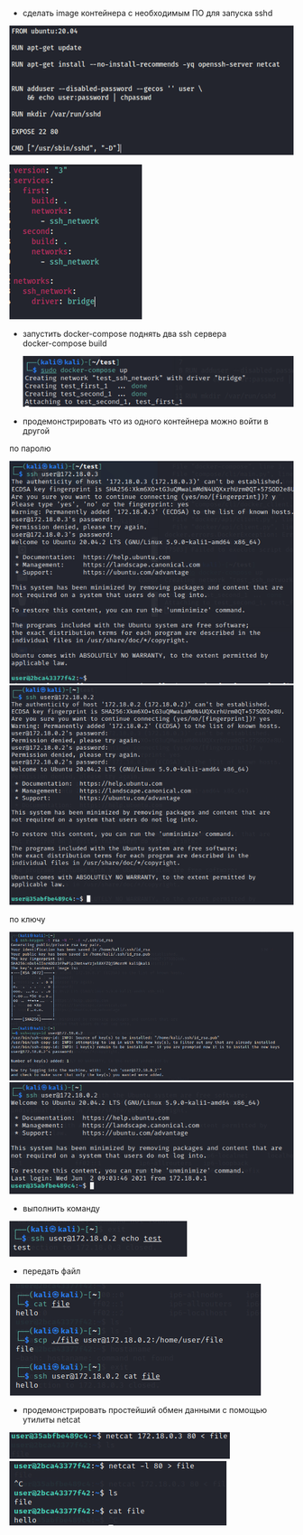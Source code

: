 - сделать image контейнера с необходимым ПО для запуска sshd

![linux console](1.png "Console")

![linux console](2.png "Console")

- запустить docker-compose поднять два ssh сервера  
  docker-compose build  
  
  ![linux console](3.png "Console")
- продемонстрировать что из одного контейнера можно войти в другой  

 по паролю  

![linux console](4.png "Console")
![linux console](5.png "Console")  

 по ключу  

![linux console](6.png "Console")
![linux console](7.png "Console")


- выполнить команду

![linux console](8.png "Console")

- передать файл

![linux console](9.png "Console")

- продемонстрировать простейший обмен данными с помощью утилиты netcat

![linux console](10.png "Console")
